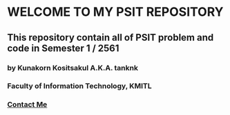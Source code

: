 <h1>WELCOME TO MY PSIT REPOSITORY</h1>
<h2>This repository contain all of PSIT problem and code in Semester 1 / 2561</h1>
<h3>by Kunakorn Kositsakul A.K.A. tanknk</h3>
<h3>Faculty of Information Technology, KMITL</h3>
<h3><a href="https://web.facebook.com/tan.kositsakul?_rdc=1&_rdr">Contact Me</a></h3>
